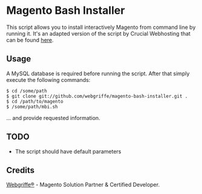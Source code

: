 Magento Bash Installer
======================

This script allows you to install interactively Magento from command line by running it. It's an adapted version of
the script by Crucial Webhosting that can be found [here](http://www.crucialwebhost.com/kb/article/automated-bash-script-installer/).

Usage
-----

A MySQL database is required before running the script. After that simply execute the following commands:

    $ cd /some/path
    $ git clone git://github.com/webgriffe/magento-bash-installer.git .
    $ cd /path/to/magento
    $ /some/path/mbi.sh

... and provide requested information.

TODO
----

* The script should have default parameters

Credits
-------

[Webgriffe®](http://www.webgriffe.com/) - Magento Solution Partner & Certified Developer.